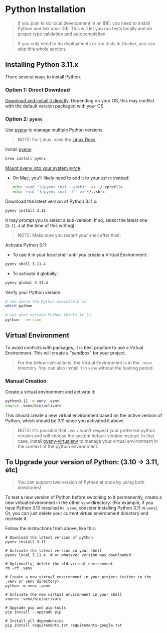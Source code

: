 # Python Installation

> If you plan to do local development in an IDE, you need to install Python and link your IDE.
> This will let you run tests locally and do proper type validation and autocompletion.
>
> If you only need to do deployments or run tests in Docker, you can skip this whole section.

## Installing Python 3.11.x

There several ways to install Python.

### Option 1: Direct Download

[Download and install it directly](https://www.python.org/downloads/).
Depending on your OS, this may conflict with the default version packaged with your OS.

### Option 2: `pyenv`

Use [pyenv](https://github.com/pyenv/pyenv) to manage multiple Python versions.

> NOTE: For Linux, view the [Linux Docs](LINUX.md).

Install [pyenv](https://github.com/pyenv/pyenv#installation):

```bash
brew install pyenv
```

[Mount pyenv into your system `$PATH`](https://github.com/pyenv/pyenv#basic-github-checkout):

- On Mac, you'll likely need to add it to your `zshrc` instead:
  ```bash
  echo 'eval "$(pyenv init --path)"' >> ~/.zprofile
  echo 'eval "$(pyenv init -)"' >> ~/.zshrc
  ```

Download the latest version of Python 3.11.x:

```bash
pyenv install 3.11
```

It may prompt you to select a sub-version. If so, select the latest one (`3.11.4` at the time of this writing).

> NOTE: Make sure you restart your shell after this!!

Activate Python 3.11:

- To use it in your local shell until you create a Virtual Environment:

```bash
pyenv shell 3.11.4
```

- To activate it globally:

```bash
pyenv global 3.11.4
```

Verify your Python version:

```bash
# see where the Python executable is:
which python

# see what version Python thinks it is:
python --version
```

## Virtual Environment

To avoid conflicts with packages, it is best practice to use a Virtual Environment.
This will create a "sandbox" for your project.

> For the below instructions, the Virtual Environment is in the `.venv` directory.
> You can also install it in `venv` without the leading period.

### Manual Creation

Create a virtual environment and activate it:

```bash
python3.11 -m venv .venv
source .venv/bin/activate
```

This should create a new virtual environment based on the active version of Python,
which should be 3.11 since you activated it above.

> NOTE: It's possible that `.venv` won't respect your preferred python version and will choose the system default
> version instead. In that case, install [pyenv-virtualenv](https://github.com/pyenv/pyenv-virtualenv)
> to manage your virtual environment in the context of the python environment.

## To Upgrade your version of Python:  (3.10 -> 3.11, etc)

>
> You can support two version of Python at once by using both directories!

To test a new version of Python before switching to it permanently, create a new
virtual environment in the other `venv` directory.
(For example, if you have Python 3.10 installed in `.venv`, consider installing Python 3.11 in `venv`).
Or, you can just delete your current virtual environment directory and recreate it.

Follow the instructions from above, like this:

```shell
# Download the latest version of python
pyenv install 3.11

# Activate the latest version in your shell
pyenv local 3.11.4  # or whatever version was downloaded

# Optionally, delete the old virtual environment
rm -rf .venv

# Create a new virtual environment in your project (either in the .venv or venv directory)
python -m venv .venv

# Activate the new virtual environment in your shell
source .venv/bin/activate

# Upgrade pip and pip-tools
pip install --upgrade pip

# Install all dependencies
pip install requirements.txt requirements-google.txt
```

